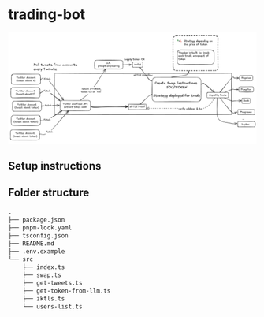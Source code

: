 # trading-bot

![System Architecture](assets/system-arch.png)

## Setup instructions 


## Folder structure

```text
.
├── package.json
├── pnpm-lock.yaml
├── tsconfig.json
├── README.md
├── .env.example
└── src
    ├── index.ts
    ├── swap.ts
    ├── get-tweets.ts
    ├── get-token-from-llm.ts
    ├── zktls.ts
    └── users-list.ts
```

